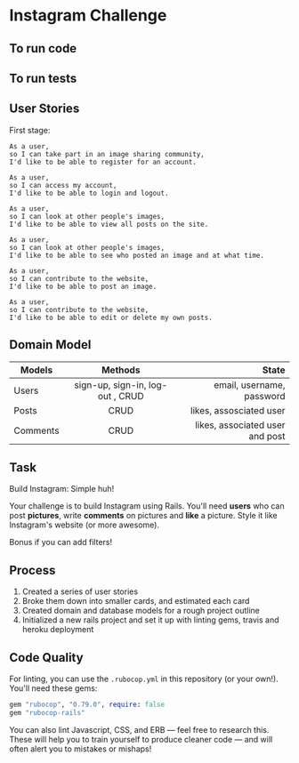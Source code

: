 Instagram Challenge
===================

## To run code

## To run tests


## User Stories

First stage:

```
As a user,
so I can take part in an image sharing community,
I'd like to be able to register for an account.

As a user,
so I can access my account,
I'd like to be able to login and logout.

As a user,
so I can look at other people's images,
I'd like to be able to view all posts on the site.

As a user,
so I can look at other people's images,
I'd like to be able to see who posted an image and at what time.

As a user,
so I can contribute to the website,
I'd like to be able to post an image.

As a user,
so I can contribute to the website,
I'd like to be able to edit or delete my own posts.
```

## Domain Model

| Models        | Methods          | State  |
| ------------- |:-------------:| -----:|
| Users    | sign-up, sign-in, log-out , CRUD | email, username, password |
| Posts     | CRUD     |   likes, assosciated user |
| Comments | CRUD      |    likes, associated user and post |

## Task

Build Instagram: Simple huh!

Your challenge is to build Instagram using Rails. You'll need **users** who can post **pictures**, write **comments** on pictures and **like** a picture. Style it like Instagram's website (or more awesome).

Bonus if you can add filters!

## Process

1. Created a series of user stories
2. Broke them down into smaller cards, and estimated each card
3. Created domain and database models for a rough project outline
4. Initialized a new rails project and set it up with linting gems, travis and heroku deployment


## Code Quality

For linting, you can use the `.rubocop.yml` in this repository (or your own!).
You'll need these gems:

```ruby
gem "rubocop", "0.79.0", require: false
gem "rubocop-rails"
```

You can also lint Javascript, CSS, and ERB — feel free to research this. These
will help you to train yourself to produce cleaner code — and will often alert
you to mistakes or mishaps!
